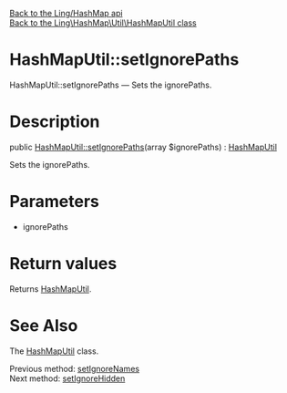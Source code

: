 [Back to the Ling/HashMap api](https://github.com/lingtalfi/HashMap/blob/master/doc/api/Ling/HashMap.md)<br>
[Back to the Ling\HashMap\Util\HashMapUtil class](https://github.com/lingtalfi/HashMap/blob/master/doc/api/Ling/HashMap/Util/HashMapUtil.md)


HashMapUtil::setIgnorePaths
================



HashMapUtil::setIgnorePaths — Sets the ignorePaths.




Description
================


public [HashMapUtil::setIgnorePaths](https://github.com/lingtalfi/HashMap/blob/master/doc/api/Ling/HashMap/Util/HashMapUtil/setIgnorePaths.md)(array $ignorePaths) : [HashMapUtil](https://github.com/lingtalfi/HashMap/blob/master/doc/api/Ling/HashMap/Util/HashMapUtil.md)




Sets the ignorePaths.




Parameters
================


- ignorePaths

    


Return values
================

Returns [HashMapUtil](https://github.com/lingtalfi/HashMap/blob/master/doc/api/Ling/HashMap/Util/HashMapUtil.md).








See Also
================

The [HashMapUtil](https://github.com/lingtalfi/HashMap/blob/master/doc/api/Ling/HashMap/Util/HashMapUtil.md) class.

Previous method: [setIgnoreNames](https://github.com/lingtalfi/HashMap/blob/master/doc/api/Ling/HashMap/Util/HashMapUtil/setIgnoreNames.md)<br>Next method: [setIgnoreHidden](https://github.com/lingtalfi/HashMap/blob/master/doc/api/Ling/HashMap/Util/HashMapUtil/setIgnoreHidden.md)<br>

